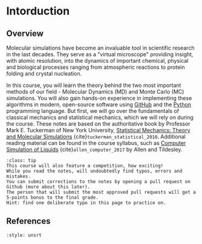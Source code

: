 <!-- #region -->
# Intorduction

## Overview

Molecular simulations have become an invaluable tool in 
scientific research in the last decades.
They serve as a "virtual microscope" providing insight, with atomic 
resolution, into the dynamics of  important chemical, physical and 
biological processes ranging from atmospheric reactions to protein 
folding and crystal nucleation.

In this course, you will learn the theory behind the two most important
 methods of our field - Molecular Dynamics (MD) and Monte Carlo (MC) 
 simulations. You will also gain hands-on experience in implementing 
 these algorithms in modern, open-source software using 
 [GitHub](https://github.com/) and the 
 [Python](https://scipy-lectures.org/) programming language. But first, we will go over the 
 fundamentals of classical mechanics and statistical mechanics, 
 which we will rely on during the course.
These notes are based on the authoritative book by Professor Mark E.
 Tuckerman of New York University, 
 [Statistical Mechanics: Theory and Molecular Simulations](https://tau-primo.hosted.exlibrisgroup.com/permalink/f/8560f2/972TAU_ALMA51249053460004146)
 {cite}`tuckerman_statistical_2010`.
 Additional reading material can be found in the course syllabus, 
 such as [Computer Simulation of Liquids](https://tau-primo.hosted.exlibrisgroup.com/permalink/f/2v5hj1/TN_cdi_askewsholts_vlebooks_9780192524706) {cite}`allen_computer_2017` by Allen and Tildesley.


```{admonition} Bonus credit
:class: tip
This course will also feature a competition, how exciting!
While you read the notes, will undoubtedly find typos, errors and mistakes.
You can submit corrections to the notes by opening a pull request on Github (more about this later).
The person that will submit the most approved pull requests will get a 5-points bonus to the final grade.
Hint: find one deliberate typo in this page to practice on.
```
<!-- #endregion -->

## References

```{bibliography}
:style: unsrt
```
